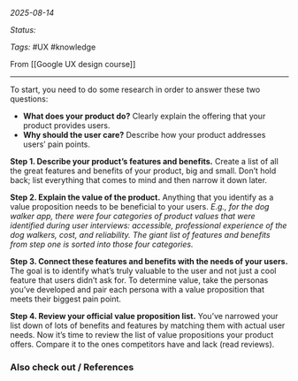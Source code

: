 *2025-08-14*

*Status:* 

*Tags:* #UX #knowledge 

From [[Google UX design course]]

<hr>

To start, you need to do some research in order to answer these two questions:

- **What does your product do?** Clearly explain the offering that your product provides users. 
- **Why should the user care?** Describe how your product addresses users’ pain points.

**Step 1. Describe your product’s features and benefits.** Create a list of all the great features and benefits of your product, big and small. Don’t hold back; list everything that comes to mind and then narrow it down later.

**Step 2. Explain the value of the product.** Anything that you identify as a value proposition needs to be beneficial to your users. *E.g., for the dog walker app, there were four categories of product values that were identified during user interviews: accessible, professional experience of the dog walkers, cost, and reliability. The giant list of features and benefits from step one is sorted into those four categories.*

**Step 3. Connect these features and benefits with the needs of your users.** The goal is to identify what’s truly valuable to the user and not just a cool feature that users didn’t ask for. To determine value, take the personas you’ve developed and pair each persona with a value proposition that meets their biggest pain point.

**Step 4. Review your official value proposition list.** You’ve narrowed your list down of lots of benefits and features by matching them with actual user needs. Now it’s time to review the list of value propositions your product offers. Compare it to the ones competitors have and lack (read reviews).

### Also check out / References

